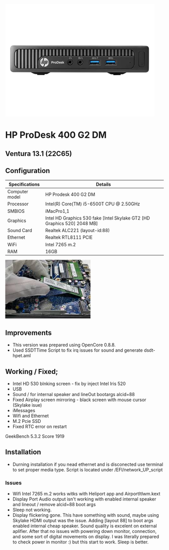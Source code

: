 ![HP Prodesk 400 G2 DM](OC/Resources/Image/HP-ProDesk-400-G2.webp)
# HP ProDesk 400 G2 DM 
## Ventura 13.1 (22C65)

## Configuration

| Specifications | Details                                          |
| ------------------- | ------------------------------------------- |
| Computer model      | HP Prodesk 400 G2 DM      					|
| Processor           | Intel(R) Core(TM) i5-6500T CPU @ 2.50GHz    |
| SMBIOS              | iMacPro1,1     |
| Graphics			  | Intel HD Graphics 530 fake [Intel Skylake GT2 [HD Graphics 520] 2048  MB]                 		|
| Sound Card          | Realtek ALC221 (layout-id:88)            |
| Ethernet		      | Realtek RTL8111 PCIE                        |
| WiFi		          | Intel 7265 m.2                          	|
| RAM		          | 16GB                                     	|


![m.2 ssd and Prodesk mainboard wiht two m.2 slots](OC/Resources/Image/ssd.jpg)


## Improvements

- This version was prepared using OpenCore 0.8.8.
- Used SSDTTime Script to fix irq issues for sound and generate dsdt-hpet.aml 




## Working / Fixed; 


+ Intel HD 530 blnking screen - fix by inject Intel Iris 520 
+ USB
+ Sound / for internal speaker and lineOut bootargs alcid=88
+ Fixed Airplay screen mirroring - black screen with mouse cursor (Skylake isue) 
+ iMessages
+ Wifi and Ethernet
+ M.2 Pcie SSD 
+ Fixed RTC error on restart 

GeekBench 5.3.2 Score 1919
<!-- https://browser.geekbench.com/v5/cpu/compare/9719494?baseline=8259325 -->

## Installation




- Durning installation if you nead ethernet and is disconected use terminal to set proper media type. Script is located under /EFI/network_UP_script 


### Issues
+ Wifi Intel 7265 m.2 works witks with Heliport app and AirportItlwm.kext
+ Display Port Audio output isn't working with enabled internal speaker and lineout / remove alcid=88 boot args 
+ Sleep not working. 
+ Display flickering gone. This have something with sound, maybe using Skylake HDMI output was the issue. Adding [layout 88] to boot args enabled internal cheap speaker. Sound quality is excelent on external aplifier. After that no issues with powering down monitor, connection, and some sort of digital movements on display. I was literally prepared to check power in monitor :) but this start to work. Sleep is better.